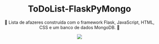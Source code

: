 <h1 align="center">ToDoList-FlaskPyMongo</h1>
<p align="center">🚀 Lista de afazeres construída com o framework Flask, JavaScript, HTML, CSS e um banco de dados MongoDB. 🚀</p>
<p align="center">
<img src="https://user-images.githubusercontent.com/62943499/114322465-cef92980-9af6-11eb-9332-368fd5cb3031.png" align="center">
</p>

